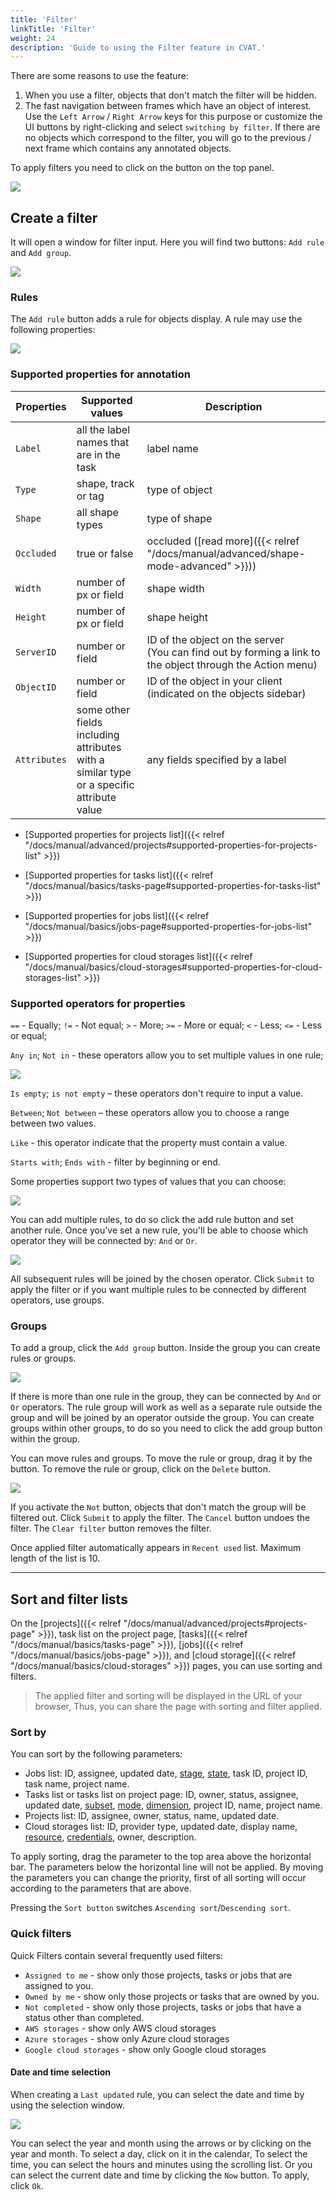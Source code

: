 ```yaml
---
title: 'Filter'
linkTitle: 'Filter'
weight: 24
description: 'Guide to using the Filter feature in CVAT.'
---
```


There are some reasons to use the feature:

1. When you use a filter, objects that don't match the filter will be hidden.
1. The fast navigation between frames which have an object of interest.
   Use the `Left Arrow` / `Right Arrow` keys for this purpose
   or customize the UI buttons by right-clicking and select `switching by filter`.
   If there are no objects which correspond to the filter,
   you will go to the previous / next frame which contains any annotated objects.

To apply filters you need to click on the button on the top panel.

![](/images/image059.jpg)

## Create a filter

It will open a window for filter input. Here you will find two buttons: `Add rule` and `Add group`.

![](/images/image202.jpg)

### Rules

The `Add rule` button adds a rule for objects display. A rule may use the following properties:

![](/images/image204.jpg)

### Supported properties for annotation

| Properties   | Supported values                                       | Description                                 |
| ------------ | ------------------------------------------------------ | ------------------------------------------- |
| `Label`      | all the label names that are in the task               | label name                                  |
| `Type`       | shape, track or tag                                    | type of object                              |
| `Shape`      | all shape types                                        | type of shape                               |
| `Occluded`   | true or false                                          | occluded ([read more]({{< relref "/docs/manual/advanced/shape-mode-advanced" >}})) |
| `Width`      | number of px or field                                  | shape width                                 |
| `Height`     | number of px or field                                  | shape height                                |
| `ServerID`   | number or field                                        | ID of the object on the server <br>(You can find out by forming a link to the object through the Action menu) |
| `ObjectID`   | number or field                                        | ID of the object in your client <br>(indicated on the objects sidebar) |
| `Attributes` | some other fields including attributes with a <br>similar type or a specific attribute value | any fields specified by a label |

- [Supported properties for projects list]({{< relref "/docs/manual/advanced/projects#supported-properties-for-projects-list" >}})

- [Supported properties for tasks list]({{< relref "/docs/manual/basics/tasks-page#supported-properties-for-tasks-list" >}})

- [Supported properties for jobs list]({{< relref "/docs/manual/basics/jobs-page#supported-properties-for-jobs-list" >}})

- [Supported properties for cloud storages list]({{< relref "/docs/manual/basics/cloud-storages#supported-properties-for-cloud-storages-list" >}})

### Supported operators for properties

`==` - Equally; `!=` - Not equal; `>` - More; `>=` - More or equal; `<` - Less; `<=` - Less or equal;

`Any in`; `Not in` - these operators allow you to set multiple values in one rule;

![](/images/image203.jpg)

`Is empty`; `is not empty` – these operators don't require to input a value.

`Between`; `Not between` – these operators allow you to choose a range between two values.

`Like` - this operator indicate that the property must contain a value.

`Starts with`; `Ends with` - filter by beginning or end.

Some properties support two types of values that you can choose:

![](/images/image205.jpg)

You can add multiple rules, to do so click the add rule button and set another rule.
Once you've set a new rule, you'll be able to choose which operator they will be connected by: `And` or `Or`.

![](/images/image206.jpg)

All subsequent rules will be joined by the chosen operator.
Click `Submit` to apply the filter or if you want multiple rules to be connected by different operators, use groups.

### Groups

To add a group, click the `Add group` button. Inside the group you can create rules or groups.

![](/images/image207.jpg)

If there is more than one rule in the group, they can be connected by `And` or `Or` operators.
The rule group will work as well as a separate rule outside the group and will be joined by an
operator outside the group.
You can create groups within other groups, to do so you need to click the add group button within the group.

You can move rules and groups. To move the rule or group, drag it by the button.
To remove the rule or group, click on the `Delete` button.

![](/images/image208.jpg)

If you activate the `Not` button, objects that don't match the group will be filtered out.
Click `Submit` to apply the filter.
The `Cancel` button undoes the filter. The `Clear filter` button removes the filter.

Once applied filter automatically appears in `Recent used` list. Maximum length of the list is 10.

---

## Sort and filter lists

On the [projects]({{< relref "/docs/manual/advanced/projects#projects-page" >}}), task list on the project page,
[tasks]({{< relref "/docs/manual/basics/tasks-page" >}}), [jobs]({{< relref "/docs/manual/basics/jobs-page" >}}),
and [cloud storage]({{< relref "/docs/manual/basics/cloud-storages" >}}) pages, you can use sorting and filters.

> The applied filter and sorting will be displayed in the URL of your browser,
> Thus, you can share the page with sorting and filter applied.

### Sort by

You can sort by the following parameters:
- Jobs list: ID, assignee, updated date, [stage][stage], [state][state], task ID, project ID,
task name, project name.
- Tasks list or tasks list on project page: ID, owner, status, assignee, updated date, [subset][subset], [mode][mode],
[dimension][dimension], project ID, name, project name.
- Projects list: ID, assignee, owner, status, name, updated date.
- Cloud storages list: ID, provider type, updated date, display name, [resource][resource],
[credentials][credentials], owner, description.

To apply sorting, drag the parameter to the top area above the horizontal bar.
The parameters below the horizontal line will not be applied.
By moving the parameters you can change the priority,
first of all sorting will occur according to the parameters that are above.

Pressing the `Sort button` switches `Ascending sort`/`Descending sort`.

### Quick filters

Quick Filters contain several frequently used filters:
- `Assigned to me` - show only those projects, tasks or jobs that are assigned to you.
- `Owned by me` -  show only those projects or tasks that are owned by you.
- `Not completed` - show only those projects, tasks or jobs that have a status other than completed.
- `AWS storages` - show only AWS cloud storages
- `Azure storages` - show only Azure cloud storages
- `Google cloud storages` - show only Google cloud storages

#### Date and time selection

When creating a `Last updated` rule, you can select the date and time by using the selection window.

![](/images/image244_detrac.jpg)

You can select the year and month using the arrows or by clicking on the year and month.
To select a day, click on it in the calendar,
To select the time, you can select the hours and minutes using the scrolling list.
Or you can select the current date and time by clicking the `Now` button.
To apply, click `Ok`.

[state]: /docs/manual/basics/vocabulary/#state
[stage]: /docs/manual/basics/vocabulary/#stage
[subset]: /docs/manual/basics/vocabulary/#subset
[resource]: /docs/manual/basics/vocabulary/#resource
[credentials]: /docs/manual/basics/vocabulary/#credentials
[mode]: /docs/manual/basics/vocabulary/#mode
[dimension]: /docs/manual/basics/vocabulary/#dimension
